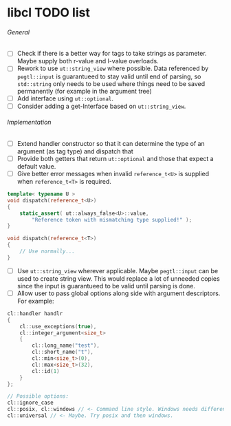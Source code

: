 # libcl TODO list

###### General
- [ ] Check if there is a better way for tags to take strings as parameter. Maybe supply both r-value and l-value overloads.
- [ ] Rework to use `ut::string_view` where possible. Data referenced by `pegtl::input` is guarantueed to stay valid until end of parsing, so `std::string` only needs to be used where things need to be saved permanently (for example in the argument tree) 
- [ ] Add interface using `ut::optional`.
- [ ] Consider adding a get-Interface based on `ut::string_view`.

###### Implementation
- [ ] Extend handler constructor so that it can determine the type of an argument (as tag type) and dispatch that
- [ ] Provide both getters that return `ut::optional` and those that expect a default value.
- [ ] Give better error messages when invalid `reference_t<U>` is supplied when `reference_t<T>` is required.
```c++
template< typename U >
void dispatch(reference_t<U>)
{
    static_assert( ut::always_false<U>::value,
        "Reference token with mismatching type supplied!" );
}

void dispatch(reference_t<T>)
{
    // Use normally...
}
```

- [ ] Use `ut::string_view` wherever applicable. Maybe `pegtl::input` can be used to create string view. This would replace a lot of unneeded copies since the input is guarantueed to be valid until parsing is done.
- [ ] Allow user to pass global options along side with argument descriptors. For example:
```c++
cl::handler handlr
{
    cl::use_exceptions(true),
    cl::integer_argument<size_t>
    {
        cl::long_name("test"),
        cl::short_name("t"),
        cl::min<size_t>(0),
        cl::max<size_t>(32),
        cl::id(1)
    }
};

// Possible options:
cl::ignore_case
cl::posix, cl::windows // <- Command line style. Windows needs different grammar.
cl::universal // <- Maybe. Try posix and then windows.

```


